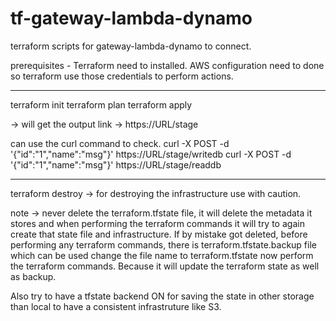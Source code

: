 # tf-gateway-lambda-dynamo
terraform scripts for gateway-lambda-dynamo to connect.

prerequisites - 
Terraform need to installed.
AWS configuration need to done so terraform use those credentials to perform actions.

-------
terraform init
terraform plan
terraform apply

-> will get the output link -> https://URL/stage

can use the curl command to check.
curl -X POST -d '{"id":"1","name":"msg"}' https://URL/stage/writedb
curl -X POST -d '{"id":"1","name":"msg"}' https://URL/stage/readdb

-----------
terraform destroy   -> for destroying the infrastructure use with caution.

note -> 
never delete the terraform.tfstate file, it will delete the metadata it stores and when performing the terraform commands it will try to again create that state file and infrastructure. 
If by mistake got deleted, before performing any terraform commands,
there is terraform.tfstate.backup file which can be used change the file name to terraform.tfstate 
now perform the terraform commands. Because it will update the terraform state as well as backup.

Also try to have a tfstate backend ON for saving the state in other storage than local to have a consistent infrastruture like S3.
